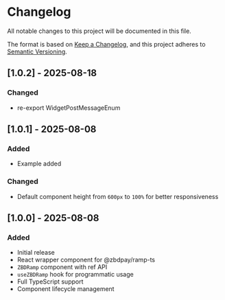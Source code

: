# Changelog

All notable changes to this project will be documented in this file.

The format is based on [Keep a Changelog](https://keepachangelog.com/en/1.0.0/),
and this project adheres to [Semantic Versioning](https://semver.org/spec/v2.0.0.html).

## [1.0.2] - 2025-08-18
### Changed
- re-export WidgetPostMessageEnum

## [1.0.1] - 2025-08-08

### Added
- Example added

### Changed
- Default component height from `600px` to `100%` for better responsiveness

## [1.0.0] - 2025-08-08

### Added
- Initial release
- React wrapper component for @zbdpay/ramp-ts
- `ZBDRamp` component with ref API
- `useZBDRamp` hook for programmatic usage
- Full TypeScript support
- Component lifecycle management

